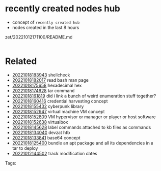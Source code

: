 # recently created nodes hub

- concept of `recently created hub`
- nodes created in the last 8 hours

zet/20221012171100/README.md

```
```


# Related

- [20221018183943](/zet/20221018183943/README.md) shellcheck
- [20221018182017](/zet/20221018182017/README.md) read bash man page
- [20221018175658](/zet/20221018175658/README.md) hexadecimal hex
- [20221018174628](/zet/20221018174628/README.md) tar command
- [20221018161819](/zet/20221018161819/README.md) did i link a bunch of weird enumeration stuff together?
- [20221018160416](/zet/20221018160416/README.md) credential harvesting concept
- [20221018155432](/zet/20221018155432/README.md) cyberpunk library
- [20221018152947](/zet/20221018152947/README.md) virtual machine VM concept
- [20221018152809](/zet/20221018152809/README.md) VM hypervisor or manager or player or host software
- [20221018152638](/zet/20221018152638/README.md) virtualbox
- [20221018145628](/zet/20221018145628/README.md) label commands attached to kb files as commands
- [20221018134040](/zet/20221018134040/README.md) devzat htb
- [20221018133841](/zet/20221018133841/README.md) base64 concept
- [20221018125400](/zet/20221018125400/README.md) bundle an apt package and all its dependencies in a tar to deploy
- [20221012144502](/zet/20221012144502/README.md) track modification dates

Tags:

    
